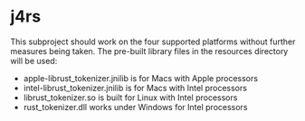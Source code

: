 # j4rs

This subproject should work on the four supported platforms without further measures being taken.  The pre-built library files in the resources directory will be used:

* apple-librust_tokenizer.jnilib is for Macs with Apple processors
* intel-librust_tokenizer.jnilib is for Macs with Intel processors
* librust_tokenizer.so is built for Linux with Intel processors
* rust_tokenizer.dll works under Windows for Intel processors

